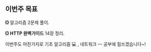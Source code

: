 ## 이번주 목표 

:negative_squared_cross_mark: 알고리즘 2문제 풀이. 

:negative_squared_cross_mark: **HTTP 완벽가이드** 14장 정리. 

이번주도 마찬가지로 기초 알고리즘 :computer: , 네트워크 :wavy_dash: 공부에 힘쓰겠습니다~!   

